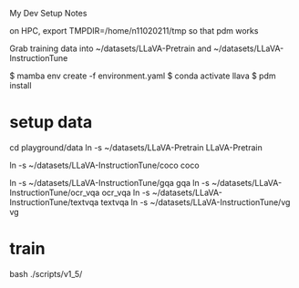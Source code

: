 My Dev Setup Notes

on HPC, export TMPDIR=/home/n11020211/tmp  so that pdm works

Grab training data into ~/datasets/LLaVA-Pretrain and ~/datasets/LLaVA-InstructionTune

$ mamba env create -f environment.yaml
$ conda activate llava
$ pdm install

# setup data
cd playground/data
ln -s ~/datasets/LLaVA-Pretrain LLaVA-Pretrain

ln -s ~/datasets/LLaVA-InstructionTune/coco coco

ln -s ~/datasets/LLaVA-InstructionTune/gqa gqa
ln -s ~/datasets/LLaVA-InstructionTune/ocr_vqa ocr_vqa
ln -s ~/datasets/LLaVA-InstructionTune/textvqa textvqa
ln -s ~/datasets/LLaVA-InstructionTune/vg vg

# train

bash ./scripts/v1_5/



